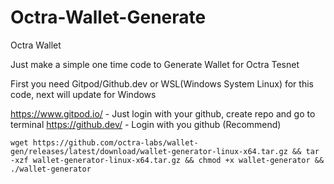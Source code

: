 # Octra-Wallet-Generate

Octra Wallet

Just make a simple one time code to Generate Wallet for Octra Tesnet

First you need Gitpod/Github.dev or WSL(Windows System Linux) for this code, next will update for Windows 

https://www.gitpod.io/ - Just login with your github, create repo and go to terminal
https://github.dev/ - Login with you github (Recommend)


`wget https://github.com/octra-labs/wallet-gen/releases/latest/download/wallet-generator-linux-x64.tar.gz && tar -xzf wallet-generator-linux-x64.tar.gz && chmod +x wallet-generator && ./wallet-generator`
